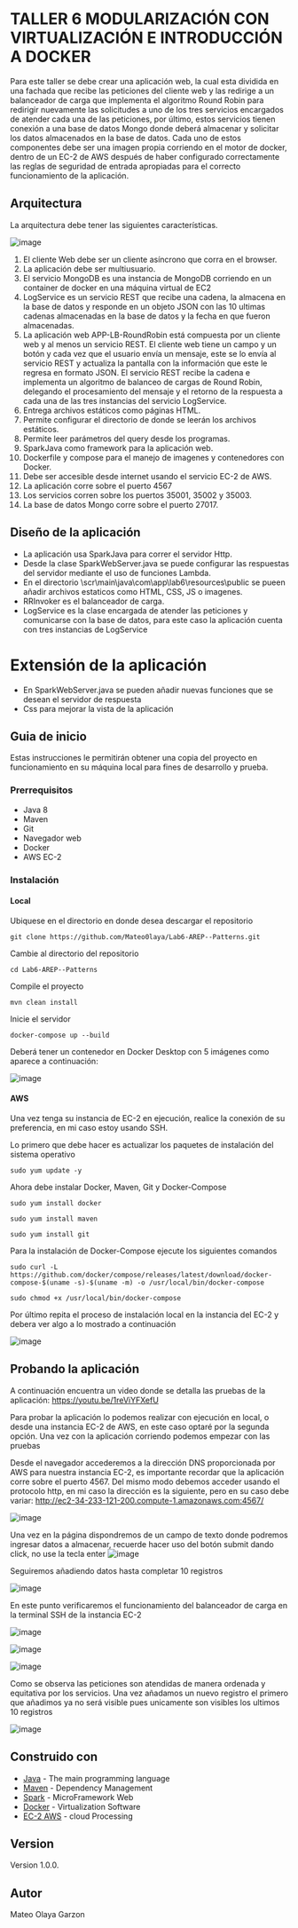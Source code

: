 # TALLER 6 MODULARIZACIÓN CON VIRTUALIZACIÓN E INTRODUCCIÓN A DOCKER

Para este taller se debe crear una aplicación web, la cual esta dividida en una fachada que recibe las peticiones del cliente web y las redirige a un balanceador de carga que implementa el algoritmo Round Robin para redirigir nuevamente las solicitudes a uno de los tres servicios encargados de atender cada una de las peticiones, por último, estos servicios tienen conexión a una base de datos Mongo donde deberá almacenar y solicitar los datos almacenados en la base de datos.
Cada uno de estos componentes debe ser una imagen propia corriendo en el motor de docker, dentro de un EC-2 de AWS después de haber configurado correctamente las reglas de seguridad de entrada apropiadas para el correcto funcionamiento de la aplicación.

## Arquitectura 
La arquitectura debe tener las siguientes características.

![image](https://github.com/Mateo0laya/Lab6-AREP--Patterns/assets/89365336/d5495f99-84f9-45dc-a8fe-06971bbfeb48)


1. El cliente Web debe ser un cliente asíncrono que corra en el browser.
2. La aplicación debe ser multiusuario.
3. El servicio MongoDB es una instancia de MongoDB corriendo en un container de docker en una máquina virtual de EC2
4. LogService es un servicio REST que recibe una cadena, la almacena en la base de datos y responde en un objeto JSON con las 10 ultimas cadenas almacenadas en la base de datos y la fecha en que fueron almacenadas.
5. La aplicación web APP-LB-RoundRobin está compuesta por un cliente web y al menos un servicio REST. El cliente web tiene un campo y un botón y cada vez que el usuario envía un mensaje, este se lo envía al servicio REST y actualiza la pantalla con la información que este le regresa en formato JSON. El servicio REST recibe la cadena e implementa un algoritmo de balanceo de cargas de Round Robin, delegando el procesamiento del mensaje y el retorno de la respuesta a cada una de las tres instancias del servicio LogService.
6. Entrega archivos estáticos como páginas HTML.
7. Permite configurar el directorio de donde se leerán los archivos estáticos.
8. Permite leer parámetros del query  desde los programas.
9. SparkJava como framework para la aplicación web.
10. Dockerfile y compose para el manejo de imagenes y contenedores con Docker.
11. Debe ser accesible desde internet usando el servicio EC-2 de AWS.
12. La aplicación corre sobre el puerto 4567
13. Los servicios corren sobre los puertos 35001, 35002 y 35003.
14. La base de datos Mongo corre sobre el puerto 27017.

## Diseño de la aplicación

- La aplicación usa SparkJava para correr el servidor Http.
- Desde la clase SparkWebServer.java se puede configurar las respuestas del servidor mediante el uso de funciones Lambda.
- En el directorio \scr\main\java\com\app\lab6\resources\public se pueen añadir archivos estaticos como HTML, CSS, JS o imagenes.
- RRInvoker es el balanceador de carga.
- LogService es la clase encargada de atender las peticiones y comunicarse con la base de datos, para este caso la aplicación cuenta con tres instancias de LogService

# Extensión de la aplicación

- En SparkWebServer.java se pueden añadir nuevas funciones que se desean el servidor de respuesta
- Css para mejorar la vista de la aplicación

## Guia de inicio

Estas instrucciones le permitirán obtener una copia del proyecto en funcionamiento en su máquina local para fines de desarrollo y prueba.

### Prerrequisitos

- Java 8
- Maven
- Git
- Navegador web
- Docker
- AWS EC-2

### Instalación

#### Local
Ubiquese en el directorio en donde desea descargar el repositorio

`git clone https://github.com/Mateo0laya/Lab6-AREP--Patterns.git`

Cambie al directorio del repositorio

`cd Lab6-AREP--Patterns`

Compile el proyecto

`mvn clean install`

Inicie el servidor

`docker-compose up --build`

Deberá tener un contenedor en Docker Desktop con 5 imágenes como aparece a continuación:

![image](https://github.com/Mateo0laya/Lab6-AREP--Patterns/assets/89365336/0b45b061-d55d-4344-adc7-9e420df130d5)


#### AWS
Una vez tenga su instancia de EC-2 en ejecución, realice la conexión de su preferencia, en mi caso estoy usando SSH.

Lo primero que debe hacer es actualizar los paquetes de instalación del sistema operativo

`sudo yum update -y`

Ahora debe instalar Docker, Maven, Git y Docker-Compose

`sudo yum install docker`

`sudo yum install maven`

`sudo yum install git`

Para la instalación de Docker-Compose ejecute los siguientes comandos 

`sudo curl -L https://github.com/docker/compose/releases/latest/download/docker-compose-$(uname -s)-$(uname -m) -o /usr/local/bin/docker-compose`

`sudo chmod +x /usr/local/bin/docker-compose`

Por último repita el proceso de instalación local en la instancia del EC-2 y debera ver algo a lo mostrado a continuación

![image](https://github.com/Mateo0laya/Lab6-AREP--Patterns/assets/89365336/4881b7eb-4ab1-4dc5-9f9c-7bf411adb417)


## Probando la aplicación
A continuación encuentra un video donde se detalla las pruebas de la aplicación: https://youtu.be/1reViYFXefU

Para probar la aplicación lo podemos realizar con ejecución en local, o desde una instancia EC-2 de AWS, en este caso optaré por la segunda opción. Una vez con la aplicación corriendo podemos empezar con las pruebas

Desde el navegador accederemos a la dirección DNS proporcionada por AWS para nuestra instancia EC-2, es importante recordar que la aplicación corre sobre el puerto 4567. Del mismo modo debemos acceder usando el protocolo http, en mi caso la dirección es la siguiente, pero en su caso debe variar: http://ec2-34-233-121-200.compute-1.amazonaws.com:4567/

![image](https://github.com/Mateo0laya/Lab6-AREP--Patterns/assets/89365336/e8360808-611e-4491-bbb2-9eba6cd9f21c)

Una vez en la página dispondremos de un campo de texto donde podremos ingresar datos a almacenar, recuerde hacer uso del botón submit dando click, no use la tecla enter
![image](https://github.com/Mateo0laya/Lab6-AREP--Patterns/assets/89365336/92e50685-1440-4015-9fbb-7c11b27b2aad)

Seguiremos añadiendo datos hasta completar 10 registros

![image](https://github.com/Mateo0laya/Lab6-AREP--Patterns/assets/89365336/dbaf6178-ce94-44c2-b46b-0175f084696c)

En este punto verificaremos el funcionamiento del balanceador de carga en la terminal SSH de la instancia EC-2

![image](https://github.com/Mateo0laya/Lab6-AREP--Patterns/assets/89365336/15128c14-6459-40c9-9b80-059c8bae5bcf)

![image](https://github.com/Mateo0laya/Lab6-AREP--Patterns/assets/89365336/bd4f7e9f-d011-46ab-8337-965365521cf1)

![image](https://github.com/Mateo0laya/Lab6-AREP--Patterns/assets/89365336/f30a3846-b34f-4abb-82fe-b971ba54c0e1)

Como se observa las peticiones son atendidas de manera ordenada y equitativa por los servicios. Una vez añadamos un nuevo registro el primero que añadimos ya no será visible pues unicamente son visibles los ultimos 10 registros

![image](https://github.com/Mateo0laya/Lab6-AREP--Patterns/assets/89365336/1208b91a-1038-443a-95ce-446e0fc7028b)


## Construido con

* [Java](https://www.java.com/es/) - The main programming language
* [Maven](https://maven.apache.org/) - Dependency Management
* [Spark](https://sparkjava.com/) - MicroFramework Web
* [Docker](https://www.docker.com/) - Virtualization Software
* [EC-2 AWS](https://aws.amazon.com/es/ec2/) - cloud Processing

## Version

Version 1.0.0.

## Autor

Mateo Olaya Garzon
